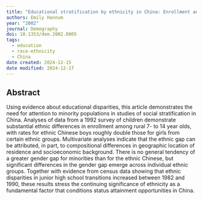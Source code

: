 ```yaml
---
title: "Educational stratification by ethnicity in China: Enrollment and attainment in the early reform years"
authors: Emily Hannum
year: "2002"
journal: Demography
doi: 10.1353/dem.2002.0005
tags:
  - education
  - race-ethnicity
  - China
date created: 2024-12-15
date modified: 2024-12-17
---
```


## Abstract

Using evidence about educational disparities, this article demonstrates the need for attention to minority populations in studies of social stratification in China. Analyses of data from a 1992 survey of children demonstrate substantial ethnic differences in enrollment among rural 7- to 14 year olds, with rates for ethnic Chinese boys roughly double those for girls from certain ethnic groups. Multivariate analyses indicate that the ethnic gap can be attributed, in part, to compositional differences in geographic location of residence and socioeconomic background. There is no general tendency of a greater gender gap for minorities than for the ethnic Chinese, but significant differences in the gender gap emerge across individual ethnic groups. Together with evidence from census data showing that ethnic disparities in junior high school transitions increased between 1982 and 1990, these results stress the continuing significance of ethnicity as a fundamental factor that conditions status attainment opportunities in China.
